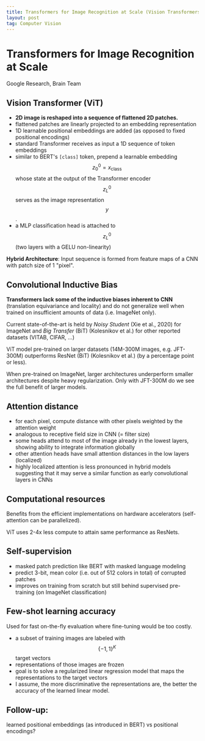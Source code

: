 ```yaml
---
title: Transformers for Image Recognition at Scale (Vision Transformers)
layout: post
tag: Computer Vision
---
```

# Transformers for Image Recognition at Scale
Google Research, Brain Team

## Vision Transformer (ViT)
* **2D image is reshaped into a sequence of flattened 2D patches.**
* flattened patches are linearly projected to an embedding representation
* 1D learnable positional embeddings are added (as opposed to fixed positional encodings)
* standard Transformer receives as input a 1D sequence of token embeddings
* similar to BERT's `[class]` token, prepend a learnable embedding $$z_0^0=x_{\text{class}}$$ whose state at the output of the Transformer encoder $$z_L^0$$ serves as the image representation $$y$$.
* a MLP classification head is attached to $$z_L^0$$ (two layers with a GELU non-linearity)

**Hybrid Architecture**: Input sequence is formed from feature maps of a CNN with patch size of 1 "pixel".

## Convolutional Inductive Bias
**Transformers lack some of the inductive biases inherent to CNN** (translation equivariance and locality) and do not generalize well when trained on insufficient amounts of data (i.e. ImageNet only).

Current state-of-the-art is held by *Noisy Student* (Xie et al., 2020) for ImageNet and *Big Transfer* (BiT) (Kolesnikov et al.) for other reported datasets (VITAB, CIFAR, ...)

ViT model pre-trained on larger datasets (14M-300M images, e.g. JFT-300M) outperforms ResNet (BiT) (Kolesnikov et al.) (by a percentage point or less).

When pre-trained on ImageNet, larger architectures underperform smaller architectures despite heavy regularization. Only with JFT-300M do we see the full benefit of larger models.

## Attention distance
* for each pixel, compute distance with other pixels weighted by the attention weight
* analogous to receptive field size in CNN (= filter size)
* some heads attend to most of the image already in the lowest layers, showing ability to integrate information globally
* other attention heads have small attention distances in the low layers (localized)
* highly localized attention is less pronounced in hybrid models suggesting that it may serve a similar function as early convolutional layers in CNNs

## Computational resources
Benefits from the efficient implementations on hardware accelerators (self-attention can be parallelized).

ViT uses 2-4x less compute to attain same performance as ResNets.

## Self-supervision
* masked patch prediction like BERT with masked language modeling
* predict 3-bit, mean color (i.e. out of 512 colors in total) of corrupted patches
* improves on training from scratch but still behind supervised pre-training (on ImageNet classification)

## Few-shot learning accuracy
Used for fast on-the-fly evaluation where fine-tuning would be too costly.

* a subset of training images are labeled with $$\{-1, 1\}^K$$ target vectors
* representations of those images are frozen
* goal is to solve a regularized linear regression model that maps the representations to the target vectors
* I assume, the more discriminative the representations are, the better the accuracy of the learned linear model.

## Follow-up:
learned positional embeddings (as introduced in BERT) vs positional encodings?
